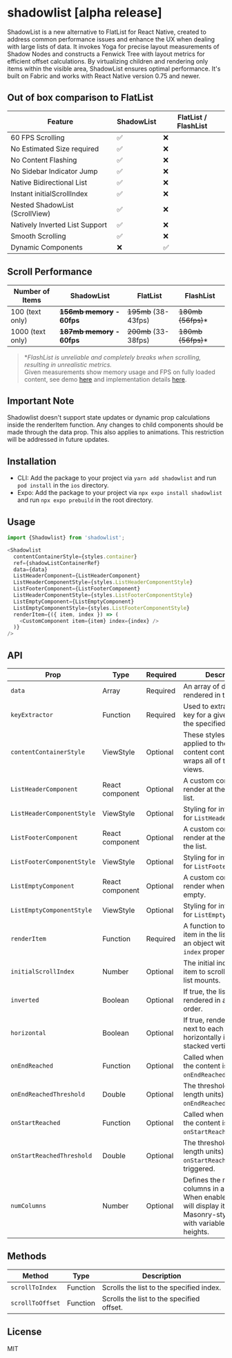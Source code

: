 # shadowlist [alpha release]

ShadowList is a new alternative to FlatList for React Native, created to address common performance issues and enhance the UX when dealing with large lists of data.
It invokes Yoga for precise layout measurements of Shadow Nodes and constructs a Fenwick Tree with layout metrics for efficient offset calculations. By virtualizing children and rendering only items within the visible area, ShadowList ensures optimal performance. It's built on Fabric and works with React Native version 0.75 and newer.

## Out of box comparison to FlatList
| Feature                          | ShadowList   | FlatList / FlashList   |
|----------------------------------|--------------|------------|
| 60 FPS Scrolling                 | ✅           | ❌         |
| No Estimated Size required       | ✅           | ❌         |
| No Content Flashing              | ✅           | ❌         |
| No Sidebar Indicator Jump        | ✅           | ❌         |
| Native Bidirectional List        | ✅           | ❌         |
| Instant initialScrollIndex       | ✅           | ❌         |
| Nested ShadowList (ScrollView)   | ✅           | ❌         |
| Natively Inverted List Support   | ✅           | ❌         |
| Smooth Scrolling                 | ✅           | ❌         |
| Dynamic Components               | ❌           | ✅         |

## Scroll Performance
| Number of Items  | ShadowList                 | FlatList             | FlashList            |
|------------------|----------------------------|----------------------|----------------------|
| 100 (text only)  | **~~156mb memory~~ - 60fps**   | ~~195mb~~ (38-43fps)     | ~~180mb (56fps)~~*   |
| 1000 (text only) | **~~187mb memory~~ - 60fps**   | ~~200mb~~ (33-38fps)     | ~~180mb (56fps)~~*   |

> **FlashList is unreliable and completely breaks when scrolling, resulting in unrealistic metrics.*  
> Given measurements show memory usage and FPS on fully loaded content, see demo [here](https://github.com/azimgd/shadowlist/issues/1) and implementation details [here](https://github.com/azimgd/shadowlist/blob/main/example/src/App.tsx).

## Important Note
Shadowlist doesn't support state updates or dynamic prop calculations inside the renderItem function. Any changes to child components should be made through the data prop. This also applies to animations. This restriction will be addressed in future updates.

## Installation
- CLI: Add the package to your project via `yarn add shadowlist` and run `pod install` in the `ios` directory.
- Expo: Add the package to your project via `npx expo install shadowlist` and run `npx expo prebuild` in the root directory.

## Usage

```js
import {Shadowlist} from 'shadowlist';

<Shadowlist
  contentContainerStyle={styles.container}
  ref={shadowListContainerRef}
  data={data}
  ListHeaderComponent={ListHeaderComponent}
  ListHeaderComponentStyle={styles.ListHeaderComponentStyle}
  ListFooterComponent={ListFooterComponent}
  ListHeaderComponentStyle={styles.ListFooterComponentStyle}
  ListEmptyComponent={ListEmptyComponent}
  ListEmptyComponentStyle={styles.ListFooterComponentStyle}
  renderItem={({ item, index }) => (
    <CustomComponent item={item} index={index} />
  )}
/>
```

## API
| Prop                       | Type                      | Required | Description                                     |
|----------------------------|---------------------------|----------|-------------------------------------------------|
| `data`                     | Array                     | Required | An array of data to be rendered in the list. |
| `keyExtractor`             | Function                  | Required | Used to extract a unique key for a given item at the specified index. |
| `contentContainerStyle`    | ViewStyle                 | Optional | These styles will be applied to the scroll view content container which wraps all of the child views. |
| `ListHeaderComponent`      | React component           | Optional | A custom component to render at the top of the list. |
| `ListHeaderComponentStyle` | ViewStyle                 | Optional | Styling for internal View for `ListHeaderComponent` |
| `ListFooterComponent`      | React component           | Optional | A custom component to render at the bottom of the list. |
| `ListFooterComponentStyle` | ViewStyle                 | Optional | Styling for internal View for `ListFooterComponent` |
| `ListEmptyComponent`       | React component           | Optional | A custom component to render when the list is empty. |
| `ListEmptyComponentStyle`  | ViewStyle                 | Optional | Styling for internal View for `ListEmptyComponent` |
| `renderItem`               | Function                  | Required | A function to render each item in the list. It receives an object with `item` and `index` properties. |
| `initialScrollIndex`       | Number                    | Optional | The initial index of the item to scroll to when the list mounts. |
| `inverted`                 | Boolean                   | Optional | If true, the list will be rendered in an inverted order. |
| `horizontal`               | Boolean                   | Optional | If true, renders items next to each other horizontally instead of stacked vertically. |
| `onEndReached`             | Function                  | Optional | Called when the end of the content is within `onEndReachedThreshold`. |
| `onEndReachedThreshold`    | Double                    | Optional | The threshold (in content length units) at which `onEndReached` is triggered. |
| `onStartReached`           | Function                  | Optional | Called when the start of the content is within `onStartReachedThreshold`. |
| `onStartReachedThreshold`  | Double                    | Optional | The threshold (in content length units) at which `onStartReached` is triggered. |
| `numColumns`               | Number                    | Optional | Defines the number of columns in a grid layout. When enabled, the list will display items in a Masonry-style layout with variable item heights. |


## Methods
| Method          | Type                                | Description                                               |
|-----------------|-------------------------------------|-----------------------------------------------------------|
| `scrollToIndex` | Function                            | Scrolls the list to the specified index.                  |
| `scrollToOffset`| Function                            | Scrolls the list to the specified offset.                 |

## License

MIT
